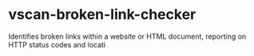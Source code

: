 # vscan-broken-link-checker
Identifies broken links within a website or HTML document, reporting on HTTP status codes and locati
